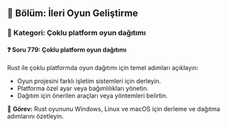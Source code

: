 ## 📘 Bölüm: İleri Oyun Geliştirme  
### 🔹 Kategori: Çoklu platform oyun dağıtımı  
#### ❓ Soru 779: Çoklu platform oyun dağıtımı

Rust ile çoklu platformda oyun dağıtımı için temel adımları açıklayın:

- Oyun projesini farklı işletim sistemleri için derleyin.
- Platforma özel ayar veya bağımlılıkları yönetin.
- Dağıtım için önerilen araçları veya yöntemleri belirtin.

🔧 **Görev:** Rust oyununu Windows, Linux ve macOS için derleme ve dağıtma adımlarını özetleyin.
